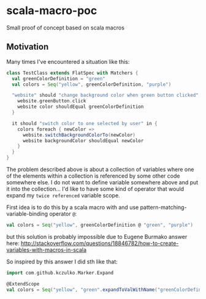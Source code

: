 # scala-macro-poc
Small proof of concept based on scala macros

## Motivation

Many times I've encountered a situation like this:

```scala
class TestClass extends FlatSpec with Matchers {
  val greenColorDefinition = "green"
  val colors = Seq("yellow", greenColorDefinition, "purple")

  "website" should "change background color when green button clicked" in {
    website.greenButton.click
    website color shouldEqual greenColorDefinition
  }

  it should "switch color to one selected by user" in {
    colors foreach { newColor =>
      website.switchBackgroundColorTo(newColor)
      website backgroundColor shouldEqual newColor
    }
  }
}
```

The problem described above is about a collection of variables where one of the elements within a collection is referenced by some other code somewhere else. I do not want to define variable somewhere above and put it into the collection... I'd like to have some kind of operator that would expand my `twice referenced` variable scope.

First idea is to do this by a scala macro with and use pattern-matching-variable-binding operator `@`:

```scala
val colors = Seq("yellow", greenColorDefinition @ "green", "purple")
```

but this solution is probably impossible due to Eugene Burmako answer here:
http://stackoverflow.com/questions/18846782/how-to-create-variables-with-macros-in-scala

So inspired by this answer I did sth like that:

```scala
import com.github.kczulko.Marker.Expand

@ExtendScope
val colors = Seq("yellow", "green".expandToValWithName("greenColorDefinition"), "purple")
```
